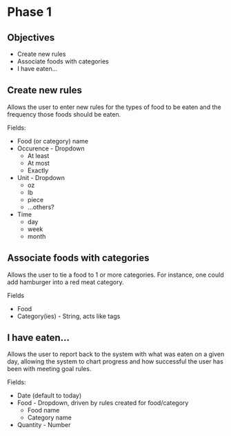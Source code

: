 # Phase 1

## Objectives

* Create new rules
* Associate foods with categories
* I have eaten...

## Create new rules

Allows the user to enter new rules for the types of food to be eaten and the frequency those foods should be eaten.

Fields:

* Food (or category) name
* Occurence - Dropdown
  * At least
  * At most
  * Exactly
* Unit - Dropdown
  * oz
  * lb
  * piece
  * ...others?
* Time
  * day
  * week
  * month

## Associate foods with categories

Allows the user to tie a food to 1 or more categories. For instance, one could add hamburger into a red meat category.

Fields

* Food 
* Category(ies) - String, acts like tags

## I have eaten...

Allows the user to report back to the system with what was eaten on a given day, allowing the system to chart progress and how successful the user has been with meeting goal rules.

Fields:

* Date (default to today)
* Food - Dropdown, driven by rules created for food/category
  * Food name
  * Category name
* Quantity - Number
